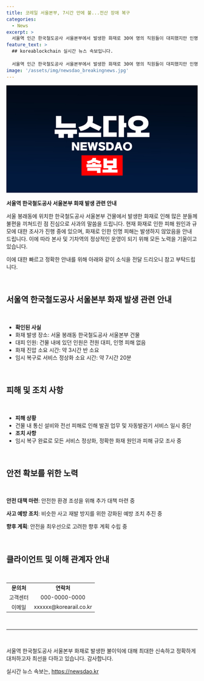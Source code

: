 ```yaml
---
title: 코레일 서울본부, 7시간 만에 불...전산 장애 복구
categories:
  - News
excerpt: >
  서울역 인근 한국철도공사 서울본부에서 발생한 화재로 30여 명의 직원들이 대피했지만 인명피해는 없었습니다. 소방당국의 빠른 대응으로 3시간 반 만에 불을 껐으며, 코레일은 임시 복구를 마쳐 모든 서비스가 정상 운영 중이라고 밝혔습니다. 화재로 인해 통신 설비 전선이 손상되어 발권 업무와 자동발권기 이용이 중단됐으나, 현재는 정상 운영 중이며 화재 원인과 피해 규모를 조사 중입니다.
feature_text: >
  ## koreablockchain 실시간 뉴스 속보입니다.

  서울역 인근 한국철도공사 서울본부에서 발생한 화재로 30여 명의 직원들이 대피했지만 인명피해는 없었습니다. 소방당국의 빠른 대응으로 3시간 반 만에 불을 껐으며, 코레일은 임시 복구를 마쳐 모든 서비스가 정상 운영 중이라고 밝혔습니다. 화재로 인해 통신 설비 전선이 손상되어 발권 업무와 자동발권기 이용이 중단됐으나, 현재는 정상 운영 중이며 화재 원인과 피해 규모를 조사 중입니다.
image: '/assets/img/newsdao_breakingnews.jpg'
---
```


<p><img src="/assets/img/newsdao_breakingnews.jpg" alt="koreablockchain 속보" /></p>

<p><b>서울역 한국철도공사 서울본부 화재 발생 관련 안내</b></p>

<p>서울 봉래동에 위치한 한국철도공사 서울본부 건물에서 발생한 화재로 인해 많은 분들께 불편을 끼쳐드린 점 진심으로 사과의 말씀을 드립니다. 현재 화재로 인한 피해 원인과 규모에 대한 조사가 진행 중에 있으며, 화재로 인한 인명 피해는 발생하지 않았음을 안내 드립니다. 이에 따라 본사 및 기차역의 정상적인 운영이 되기 위해 모든 노력을 기울이고 있습니다.</p>

<p>이에 대한 빠르고 정확한 안내를 위해 아래와 같이 소식을 전달 드리오니 참고 부탁드립니다. </p>

<p><br></p>

<h2 data-ke-size="size26">서울역 한국철도공사 서울본부 화재 발생 관련 안내</h2>

<p data-ke-size="size16">&nbsp;</p>

<ul>
  <li><b>확인된 사실</b></li>
  <li>화재 발생 장소: 서울 봉래동 한국철도공사 서울본부 건물</li>
  <li>대피 인원: 건물 내에 있던 인원은 전원 대피, 인명 피해 없음</li>
  <li>화재 진압 소요 시간: 약 3시간 반 소요</li>
  <li>임시 복구로 서비스 정상화 소요 시간: 약 7시간 20분</li>
</ul>

<p data-ke-size="size16">&nbsp;</p>

<h2 data-ke-size="size26">피해 및 조치 사항</h2>

<p data-ke-size="size16">&nbsp;</p>

<ul>
  <li><b>피해 상황</b></li>
  <li>건물 내 통신 설비와 전선 피해로 인해 발권 업무 및 자동발권기 서비스 일시 중단</li>
  <li><b>조치 사항</b></li>
  <li>임시 복구 완료로 모든 서비스 정상화, 정확한 화재 원인과 피해 규모 조사 중</li>
</ul>

<p data-ke-size="size16">&nbsp;</p>

<h2 data-ke-size="size26">안전 확보를 위한 노력</h2>

<p data-ke-size="size16">&nbsp;</p>

<p><b>안전 대책 마련</b>: 안전한 환경 조성을 위해 추가 대책 마련 중</p>

<p><b>사고 예방 조치</b>: 비슷한 사고 재발 방지를 위한 강화된 예방 조치 추진 중</p>

<p><b>향후 계획</b>: 안전을 최우선으로 고려한 향후 계획 수립 중</p>

<p data-ke-size="size16">&nbsp;</p>

<h2 data-ke-size="size26">클라이언트 및 이해 관계자 안내</h2>

<p data-ke-size="size16">&nbsp;</p>

<table>
  <tbody>
    <tr>
      <td style="text-align: center; height: 17px;"><b>문의처</b></td>
      <td style="text-align: center; height: 17px;"><b>연락처</b></td>
    </tr>
    <tr>
      <td style="text-align: center; height: 17px;">고객센터</td>
      <td style="text-align: center; height: 17px;">000-0000-0000</td>
    </tr>
    <tr>
      <td style="text-align: center; height: 17px;">이메일</td>
      <td style="text-align: center; height: 17px;">xxxxxx@korearail.co.kr</td>
    </tr>
  </tbody>
</table>

<p data-ke-size="size16">&nbsp;</p>

<hr>

<p data-ke-size="size16">&nbsp;</p>

<p>서울역 한국철도공사 서울본부 화재로 발생한 불이익에 대해 최대한 신속하고 정확하게 대처하고자 최선을 다하고 있습니다.
감사합니다.</p>
실시간 뉴스 속보는, <a href="https://newsdao.kr" rel="dofollow">https://newsdao.kr</a>


